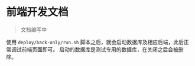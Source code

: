 # 前端开发文档

> 文档编写中

使用 `deploy/back-only/run.sh` 脚本之后，就会启动数据库及相应后端，此后正常调试前端页面即可。
启动的数据库是测试专用的数据库，在关闭之后会被删除。